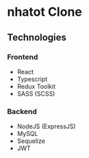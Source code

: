 # nhatot Clone 

## Technologies

### Frontend

- React
- Typescript
- Redux Toolkit
- SASS (SCSS)

### Backend

- NodeJS (ExpressJS) 
- MySQL
- Sequelize
- JWT
